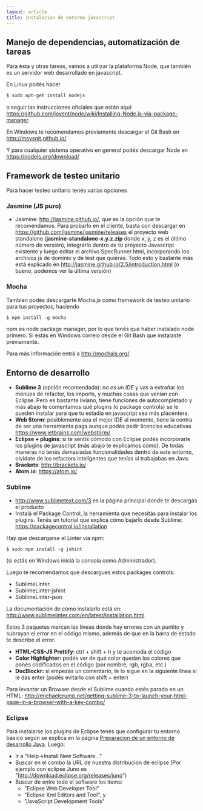 ```yaml
---
layout: article
title: Instalacion de entorno javascript
---
```


Manejo de dependencias, automatización de tareas
------------------------------------------------

Para ésta y otras tareas, vamos a utilizar la plataforma Node, que también es un servidor web desarrollado en javascript.

En Linux podés hacer

``` bash
$ sudo apt-get install nodejs
```

o seguir las instrucciones oficiales que están aquí: <https://github.com/joyent/node/wiki/Installing-Node.js-via-package-manager>.

En Windows te recomendamos previamente descargar el Git Bash en <http://msysgit.github.io/>

Y para cualquier sistema operativo en general podés descargar Node en <https://nodejs.org/download/>

Framework de testeo unitario
----------------------------

Para hacer testeo unitario tenés varias opciones

### Jasmine (JS puro)

-   Jasmine: <http://jasmine.github.io/>, que es la opción que te recomendamos. Para probarlo en el cliente, basta con descargar en <https://github.com/jasmine/jasmine/releases> el proyecto web standalone (**jasmine-standalone-x.y.z.zip** donde x, y, z es el último número de versión), integrarlo dentro de tu proyecto Javascript existente y luego editar el archivo SpecRunner.html, incorporando los archivos js de dominio y de test que quieras. Todo esto y bastante más está explicado en <http://jasmine.github.io/2.5/introduction.html> (o bueno, podemos ver la última versión)

### Mocha

Tambien podés descargarte Mocha.js como framework de testeo unitario para tus proyectos, haciendo

``` bash
$ npm install -g mocha
```

npm es node package manager, por lo que tenés que haber instalado node primero. Si estás en Windows correlo desde el Git Bash que instalaste previamente.

Para más información entrá a <http://mochajs.org/>

Entorno de desarrollo
---------------------

-   **Sublime 3** (opción recomendada): *no es un IDE* y vas a extrañar los menúes de refactor, los imports, y muchas cosas que venían con Eclipse. Pero es bastante liviano, tiene funciones de autocompletado y más abajo te comentamos qué plugins (o package controls) se le pueden instalar para que tu estadía en javascript sea más placentera.
-   **Web Storm**: posiblemente sea el mejor IDE al momento, tiene la contra de ser una herramienta paga aunque podés pedir licencias educativas <https://www.jetbrains.com/webstorm/>
-   **Eclipse + plugins**: si te sentís cómodo con Eclipse podés incorporarle los plugins de javascript (más abajo te explicamos cómo). De todas maneras no tenés demasiadas funcionalidades dentro de este entorno, olvidate de los refactors inteligentes que tenías si trabajabas en Java.
-   **Brackets**: <http://brackets.io/>
-   **Atom.io**: <https://atom.io/>

### Sublime

-   <http://www.sublimetext.com/3> es la página principal donde te descargás el producto
-   Instalá el Package Control, la herramienta que necesitás para instalar los plugins. Tenés un tutorial que explica cómo bajarlo desde Sublime: <https://packagecontrol.io/installation>

Hay que descargarse el Linter vía npm:

``` bash
$ sudo npm install -g jshint
```

(si estás en Windows iniciá la consola como Administrador).

Luego te recomendamos que descargues estos packages controls:

-   SublimeLinter
-   SublimeLinter-jshint
-   SublimeLinter-json

La documentación de cómo instalarlo está en: <http://www.sublimelinter.com/en/latest/installation.html>

Estos 3 paquetes marcan las líneas donde hay errores con un puntito y subrayan el error en el código mismo, además de que en la barra de estado te describe el error.

-   **HTML-CSS-JS Prettify**: ctrl + shift + h y te acomoda el código
-   **Color Highlighter:** podés ver de qué color quedan los colores que ponés codificados en el código (por nombre, rgb, rgba, etc.)
-   **DocBlockr:** si empezás un comentario, te lo sigue en la siguiente línea si le das enter (podés evitarlo con shift + enter)

Para levantar un Browser desde el Sublime cuando estés parado en un HTML: <http://michaelcrump.net/getting-sublime-3-to-launch-your-html-page-in-a-browser-with-a-key-combo/>

### Eclipse

Para instalarse los plugins de Eclipse tenés que configurar tu entorno básico según se explica en la página [Preparacion de un entorno de desarrollo Java](preparacion-de-un-entorno-de-desarrollo-java.html). Luego:

-   Ir a "Help-&gt;Install New Software..."
-   Buscar en el combo la URL de nuestra distribución de eclipse (Por ejemplo con eclipse Juno es "<http://download.eclipse.org/releases/juno>")
-   Buscar de entre todo el software los items:
    -   "Eclipse Web Developer Tool"
    -   "Eclipse Xml Editors and Tool", y
    -   "JavaScript Development Tools"

